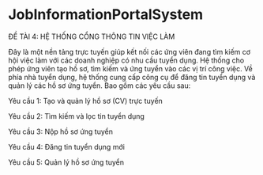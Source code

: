# JobInformationPortalSystem
ĐỀ TÀI 4: HỆ THỐNG CỔNG THÔNG TIN VIỆC LÀM

Đây là một nền tảng trực tuyến giúp kết nối các ứng viên đang tìm kiếm cơ hội việc làm
với các doanh nghiệp có nhu cầu tuyển dụng. Hệ thống cho phép ứng viên tạo hồ sơ, tìm
kiếm và ứng tuyển vào các vị trí công việc. Về phía nhà tuyển dụng, hệ thống cung cấp
công cụ để đăng tin tuyển dụng và quản lý các hồ sơ ứng tuyển. Bao gồm các yêu cầu sau:

Yêu cầu 1: Tạo và quản lý hồ sơ (CV) trực tuyến

Yêu cầu 2: Tìm kiếm và lọc tin tuyển dụng

Yêu cầu 3: Nộp hồ sơ ứng tuyển

Yêu cầu 4: Đăng tin tuyển dụng mới

Yêu cầu 5: Quản lý hồ sơ ứng tuyển
